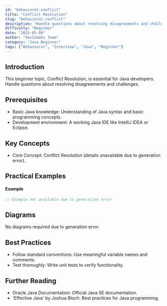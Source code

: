 ```yaml
---
id: "behavioral-conflict"
title: "Conflict Resolution"
slug: "behavioral-conflict"
description: "Handle questions about resolving disagreements and challenges."
difficulty: "Beginner"
date: "2025-05-09"
author: "DevCodeEx Team"
category: "Java Beginner"
tags: ["Behavioral", "Interview", "Java", "Beginner"]
---
```


## Introduction

This beginner topic, Conflict Resolution, is essential for Java developers. Handle questions about resolving disagreements and challenges.

## Prerequisites

- Basic Java knowledge: Understanding of Java syntax and basic programming concepts.
- Development environment: A working Java IDE like IntelliJ IDEA or Eclipse.

## Key Concepts

- Core Concept: Conflict Resolution (details unavailable due to generation error).

## Practical Examples

#### Example
```java
// Example not available due to generation error
```

## Diagrams

No diagrams required due to generation error.

## Best Practices

- Follow standard conventions: Use meaningful variable names and comments.
- Test thoroughly: Write unit tests to verify functionality.

## Further Reading

- Oracle Java Documentation: Official Java SE documentation.
- 'Effective Java' by Joshua Bloch: Best practices for Java programming.